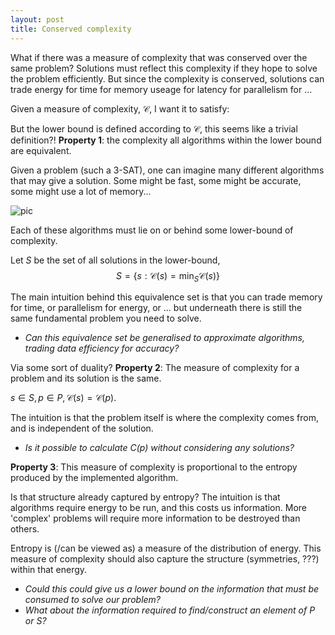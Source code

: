 ```yaml
---
layout: post
title: Conserved complexity
---
```


What if there was a measure of complexity that was conserved over the same problem? Solutions must reflect this complexity if they hope to solve the problem efficiently. But since the complexity is conserved, solutions can trade energy for time for memory useage for latency for parallelism for ...

Given a measure of complexity, $\mathcal C$, I want it to satisfy:

<side>But the lower bound is defined according to $\mathcal C$, this seems like a trivial definition?!</side>
__Property 1__: the complexity all algorithms within the lower bound  are equivalent.

Given a problem (such a 3-SAT), one can imagine many different algorithms that may give a solution. Some might be fast, some might be accurate, some might use a lot of memory...

![pic]({{site.baseurl}}\images/pareto.png)

Each of these algorithms must lie on or behind some lower-bound of complexity.

<!-- That is the lower bound on the complexity of a problem is a(n ordered) set of algorithms that ??? -->

Let $S$ be the set of all solutions in the lower-bound, $$S = \{s : \mathcal C(s) = \mathop{min}_S \mathcal C(s)\}$$

The main intuition behind this equivalence set is that you can trade memory for time, or parallelism for energy, or ... but underneath there is still the same fundamental problem you need to solve.

* _Can this equivalence set be generalised to approximate algorithms, trading data efficiency for accuracy?_

<side>Via some sort of duality?</side>
__Property 2__: The measure of complexity for a problem and its solution is the same.

$s \in S, p \in P, \mathcal C(s) = \mathcal C(p)$.

The intuition is that the problem itself is where the complexity comes from, and is independent of the solution.

* _Is it possible to calculate C(p) without considering any solutions?_

__Property 3__: This measure of complexity is proportional to the entropy produced by the implemented algorithm.

<side>Is that structure already captured by entropy?</side>
The intuition is that algorithms require energy to be run, and this costs us information. More 'complex' problems will require more information to be destroyed than others.

Entropy is (/can be viewed as) a measure of the distribution of energy. This measure of complexity should also capture the structure (symmetries, ???) within that energy.

* _Could this could give us a lower bound on the information that must be consumed to solve our problem?_
* _What about the information required to find/construct an element of $P$ or $S$?_
